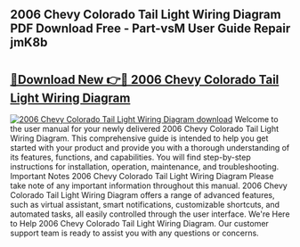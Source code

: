 ## 2006 Chevy Colorado Tail Light Wiring Diagram PDF Download Free - Part-vsM User Guide Repair jmK8b

# <h2><a href="http://dfmtm2h.blite.top/?on=2006+Chevy+Colorado+Tail+Light+Wiring+Diagram">🔗Download New 👉🔴 2006 Chevy Colorado Tail Light Wiring Diagram</a></h2>

[![2006 Chevy Colorado Tail Light Wiring Diagram download](https://i.imgur.com/lujVjoI.png)](http://dfmtm2h.blite.top/?on=2006+Chevy+Colorado+Tail+Light+Wiring+Diagram)
Welcome to the user manual for your newly delivered 2006 Chevy Colorado Tail Light Wiring Diagram. This comprehensive guide is intended to help you get started with your product and provide you with a thorough understanding of its features, functions, and capabilities. You will find step-by-step instructions for installation, operation, maintenance, and troubleshooting. Important Notes 2006 Chevy Colorado Tail Light Wiring Diagram Please take note of any important information throughout this manual. 2006 Chevy Colorado Tail Light Wiring Diagram offers a range of advanced features, such as virtual assistant, smart notifications, customizable shortcuts, and automated tasks, all easily controlled through the user interface. We're Here to Help 2006 Chevy Colorado Tail Light Wiring Diagram. Our customer support team is ready to assist you with any questions or concerns.
